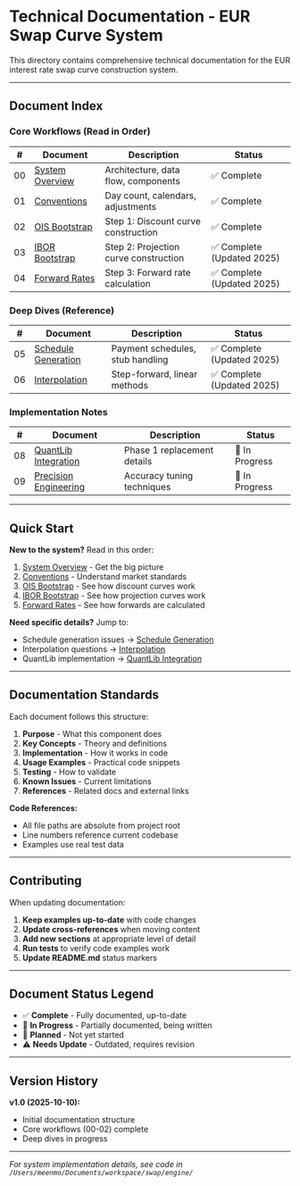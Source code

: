# Technical Documentation - EUR Swap Curve System

This directory contains comprehensive technical documentation for the EUR interest rate swap curve construction system.

---

## Document Index

### Core Workflows (Read in Order)

| # | Document | Description | Status |
|---|----------|-------------|--------|
| 00 | [System Overview](00_SYSTEM_OVERVIEW.md) | Architecture, data flow, components | ✅ Complete |
| 01 | [Conventions](01_conventions.md) | Day count, calendars, adjustments | ✅ Complete |
| 02 | [OIS Bootstrap](02_ois_bootstrap.md) | Step 1: Discount curve construction | ✅ Complete |
| 03 | [IBOR Bootstrap](03_ibor_bootstrap.md) | Step 2: Projection curve construction | ✅ Complete (Updated 2025) |
| 04 | [Forward Rates](04_forward_rates.md) | Step 3: Forward rate calculation | ✅ Complete (Updated 2025) |

### Deep Dives (Reference)

| # | Document | Description | Status |
|---|----------|-------------|--------|
| 05 | [Schedule Generation](05_schedule_generation.md) | Payment schedules, stub handling | ✅ Complete (Updated 2025) |
| 06 | [Interpolation](06_interpolation.md) | Step-forward, linear methods | ✅ Complete (Updated 2025) |

### Implementation Notes

| # | Document | Description | Status |
|---|----------|-------------|--------|
| 08 | [QuantLib Integration](07_quantlib_integration.md) | Phase 1 replacement details | 🚧 In Progress |
| 09 | [Precision Engineering](08_precision_engineering.md) | Accuracy tuning techniques | 🚧 In Progress |

---

## Quick Start

**New to the system?** Read in this order:
1. [System Overview](00_SYSTEM_OVERVIEW.md) - Get the big picture
2. [Conventions](01_conventions.md) - Understand market standards
3. [OIS Bootstrap](02_ois_bootstrap.md) - See how discount curves work
4. [IBOR Bootstrap](03_ibor_bootstrap.md) - See how projection curves work
5. [Forward Rates](04_forward_rates.md) - See how forwards are calculated

**Need specific details?** Jump to:
- Schedule generation issues → [Schedule Generation](05_schedule_generation.md)
- Interpolation questions → [Interpolation](06_interpolation.md)
- QuantLib implementation → [QuantLib Integration](07_quantlib_integration.md)

---

## Documentation Standards

Each document follows this structure:

1. **Purpose** - What this component does
2. **Key Concepts** - Theory and definitions
3. **Implementation** - How it works in code
4. **Usage Examples** - Practical code snippets
5. **Testing** - How to validate
6. **Known Issues** - Current limitations
7. **References** - Related docs and external links

**Code References:**
- All file paths are absolute from project root
- Line numbers reference current codebase
- Examples use real test data

---

## Contributing

When updating documentation:

1. **Keep examples up-to-date** with code changes
2. **Update cross-references** when moving content
3. **Add new sections** at appropriate level of detail
4. **Run tests** to verify code examples work
5. **Update README.md** status markers

---

## Document Status Legend

- ✅ **Complete** - Fully documented, up-to-date
- 🚧 **In Progress** - Partially documented, being written
- 📝 **Planned** - Not yet started
- ⚠️ **Needs Update** - Outdated, requires revision

---

## Version History

**v1.0 (2025-10-10):**
- Initial documentation structure
- Core workflows (00-02) complete
- Deep dives in progress

---

*For system implementation details, see code in `/Users/meenmo/Documents/workspace/swap/engine/`*

